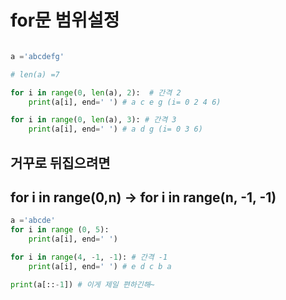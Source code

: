 # for문 범위설정

``` python

a ='abcdefg'

# len(a) =7

for i in range(0, len(a), 2):  # 간격 2
    print(a[i], end=' ') # a c e g (i= 0 2 4 6)

for i in range(0, len(a), 3): # 간격 3
    print(a[i], end=' ') # a d g (i= 0 3 6)

```
## 거꾸로 뒤집으려면 
## for i in range(0,n) -> for i in range(n, -1, -1)
``` python
a ='abcde'
for i in range (0, 5):
    print(a[i], end=' ')

for i in range(4, -1, -1): # 간격 -1
    print(a[i], end=' ') # e d c b a

print(a[::-1]) # 이게 제일 편하긴해~
```
